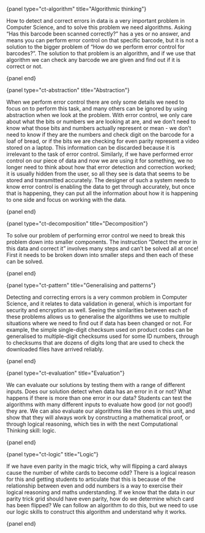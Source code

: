 {panel type="ct-algorithm" title="Algorithmic thinking"}

How to detect and correct errors in data is a very important problem in Computer Science, and to solve this problem we need algorithms. Asking “Has this barcode been scanned correctly?” has a yes or no answer, and means you can perform error control on that specific barcode, but it is not a solution to the bigger problem of “How do we perform error control for barcodes?”. The solution to that problem is an algorithm, and if we use that algorithm we can check any barcode we are given and find out if it is correct or not.

{panel end}

{panel type="ct-abstraction" title="Abstraction"}

When we perform error control there are only some details we need to focus on to perform this task, and many others can be ignored by using abstraction when we look at the problem. With error control, we only care about what the bits or numbers we are looking at are, and we don’t need to know what those bits and numbers actually represent or mean - we don’t need to know if they are the numbers and check digit on the barcode for a loaf of bread, or if the bits we are checking for even parity represent a video stored on a laptop. This information can be discarded because it is irrelevant to the task of error control. Similarly, if we have performed error control on our piece of data and now we are using it for something, we no longer need to think about how that error detection and correction worked; it is usually hidden from the user, so all they see is data that seems to be stored and transmitted accurately. The designer of such a system needs to know error control is enabling the data to get through accurately, but once that is happening, they can put all the information about how it is happening to one side and focus on working with the data.

{panel end}

{panel type="ct-decomposition" title="Decomposition"}

To solve our problem of performing error control we need to break this problem down into smaller components. The instruction “Detect the error in this data and correct it” involves many steps and can’t be solved all at once! First it needs to be broken down into smaller steps and then each of these can be solved.

{panel end}

{panel type="ct-pattern" title="Generalising and patterns"}

Detecting and correcting errors is a very common problem in Computer Science, and it relates to data validation in general, which is important for security and encryption as well. Seeing the similarities between each of these problems allows us to generalise the algorithms we use to multiple situations where we need to find out if data has been changed or not. For example, the simple single-digit checksum used on product codes can be generalised to multiple-digit checksums used for some ID numbers, through to checksums that are dozens of digits long that are used to check the downloaded files have arrived reliably.

{panel end}

{panel type="ct-evaluation" title="Evaluation"}

We can evaluate our solutions by testing them with a range of different inputs. Does our solution detect when data has an error in it or not? What happens if there is more than one error in our data? Students can test the algorithms with many different inputs to evaluate how good (or not good!) they are. We can also evaluate our algorithms like the ones in this unit, and show that they will always work by constructing a mathematical proof, or through logical reasoning, which ties in with the next Computational Thinking skill: logic.

{panel end}

{panel type="ct-logic" title="Logic"}

If we have even parity in the magic trick, why will flipping a card always cause the number of white cards to become odd? There is a logical reason for this and getting students to articulate that this is because of the relationship between even and odd numbers is a way to exercise their logical reasoning and maths understanding. If we know that the data in our parity trick grid should have even parity, how do we determine which card has been flipped? We can follow an algorithm to do this, but we need to use our logic skills to construct this algorithm and understand why it works.

{panel end}